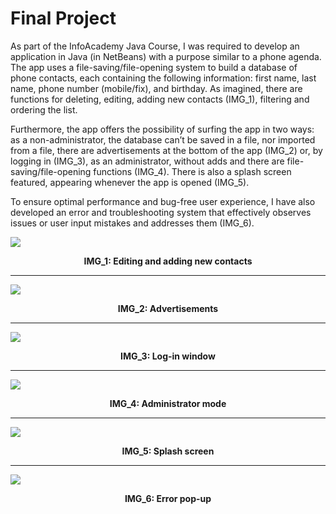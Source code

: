 <h1>Final Project </h1>
As part of the InfoAcademy Java Course, I was required to develop an application in Java (in NetBeans) with a purpose similar to a phone agenda. The app uses a file-saving/file-opening system to build a database of phone contacts, each containing the following information: first name, last name, phone number (mobile/fix), and birthday. As imagined, there are functions for deleting, editing, adding new contacts (IMG_1), filtering and ordering the list.

Furthermore, the app offers the possibility of surfing the app in two ways: as a non-administrator, the database can’t be saved in a file, nor imported from a file, there are advertisements at the bottom of the app (IMG_2) or, by logging in (IMG_3), as an administrator, without adds and there are file-saving/file-opening functions (IMG_4). There is also a splash screen featured, appearing whenever the app is opened (IMG_5).

To ensure optimal performance and bug-free user experience, I have also developed an error and troubleshooting system that effectively observes issues or user input mistakes and addresses them (IMG_6).

<img src="https://github.com/seburebu111/JavaApp-ContactBook/blob/main/resources/IMG_1.png">
<p align="center"><b>IMG_1: Editing and adding new contacts</b></p>
<hr>
<img src="https://github.com/seburebu111/JavaApp-ContactBook/blob/main/resources/IMG_2.png">
<p align="center"><b>IMG_2: Advertisements</b></p>
<hr>
<img src="https://github.com/seburebu111/JavaApp-ContactBook/blob/main/resources/IMG_3.png">
<p align="center"><b>IMG_3: Log-in window</b></p>
<hr>
<img src="https://github.com/seburebu111/JavaApp-ContactBook/blob/main/resources/IMG_4.png">
<p align="center"><b>IMG_4: Administrator mode</b></p>
<hr>
<img src="https://github.com/seburebu111/JavaApp-ContactBook/blob/main/resources/IMG_5.png">
<p align="center"><b>IMG_5: Splash screen</b></p>
<hr>
<img src="https://github.com/seburebu111/JavaApp-ContactBook/blob/main/resources/IMG_6.png">
<p align="center"><b>IMG_6: Error pop-up</b></p>
